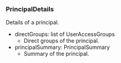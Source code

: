 ### PrincipalDetails
Details of a principal.

- directGroups: list of UserAccessGroups
  - Direct groups of the principal.
- principalSummary: PrincipalSummary
  - Summary of the principal.
